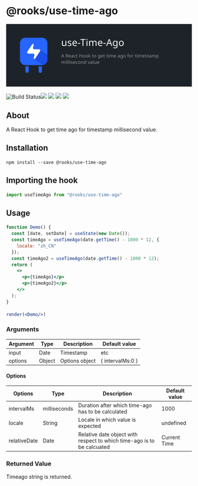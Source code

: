 # @rooks/use-time-ago
![TitleCard](/packages/time-ago/title-card.svg)

![Build Status](https://github.com/imbhargav5/rooks/workflows/Node%20CI/badge.svg)![](https://img.shields.io/npm/v/@rooks/use-time-ago/latest.svg) ![](https://img.shields.io/npm/l/@rooks/use-time-ago.svg) ![](https://img.shields.io/npm/dt/@rooks/use-time-ago.svg) ![](https://img.shields.io/david/imbhargav5/rooks.svg?path=packages%2Ftime-ago)




## About 
A React Hook to get time ago for timestamp millisecond value.
<br/>

## Installation

```
npm install --save @rooks/use-time-ago
```

## Importing the hook

```javascript
import useTimeAgo from "@rooks/use-time-ago"
```


## Usage

```jsx
function Demo() {
  const [date, setDate] = useState(new Date());
  const timeAgo = useTimeAgo(date.getTime() - 1000 * 12, {
    locale: "zh_CN"
  });
  const timeAgo2 = useTimeAgo(date.getTime() - 1000 * 12);
  return (
    <>
      <p>{timeAgo}</p>
      <p>{timeAgo2}</p>
    </>
  );
}

render(<Demo/>)
```

### Arguments

| Argument | Type   | Description    | Default value      |
| -------- | ------ | -------------- | ------------------ |
| input    | Date   | Timestamp      | etc                | Any input that time-ago.js supports | undefined |
| options  | Object | Options object | {   intervalMs:0 } |

#### Options

| Options      | Type         | Description                                                            | Default value |
| ------------ | ------------ | ---------------------------------------------------------------------- | ------------- |
| intervalMs   | milliseconds | Duration after which time-ago has to be calculated                     | 1000          |
| locale       | String       | Locale in which value is expected                                      | undefined     |
| relativeDate | Date         | Relative date object with respect to which time-ago is to be calcuated | Current Time  |

### Returned Value

Timeago string is returned.

